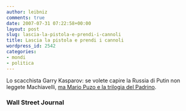 ```yaml
---
author: leibniz
comments: true
date: 2007-07-31 07:22:58+00:00
layout: post
slug: lascia-la-pistola-e-prendi-i-cannoli
title: Lascia la pistola e prendi i cannoli
wordpress_id: 2542
categories:
- mondi
- politica
---
```


Lo scacchista Garry Kasparov: se volete capire la Russia di Putin non leggete Machiavelli, [ma Mario Puzo e la trilogia del Padrino](http://www.opinionjournal.com/extra/?id=110010398).


### Wall Street Journal
